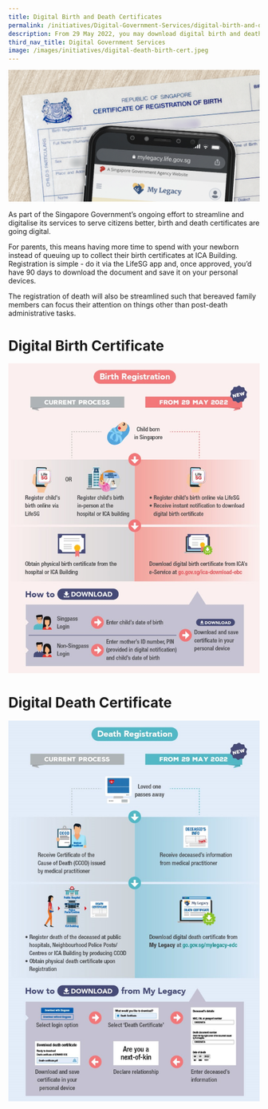 ```yaml
---
title: Digital Birth and Death Certificates
permalink: /initiatives/Digital-Government-Services/digital-birth-and-death-certs
description: From 29 May 2022, you may download digital birth and death certificates.
third_nav_title: Digital Government Services
image: /images/initiatives/digital-death-birth-cert.jpeg
---
```

![](/images/initiatives/digital-death-birth-cert.jpeg)

As part of the Singapore Government’s ongoing effort to streamline and digitalise its services to serve citizens better, birth and death certificates are going digital. 

For parents, this means having more time to spend with your newborn instead of queuing up to collect their birth certificates at ICA Building. Registration is simple - do it via the LifeSG app and, once approved, you’d have 90 days to download the document and save it on your personal devices.

The registration of death will also be streamlined such that bereaved family members can focus their attention on things other than post-death administrative tasks.

# Digital Birth Certificate

![Birth Registration Process](/images/initiatives/Birth-Registration-Process.jpg)

# Digital Death Certificate

![Death Registration Process](/images/initiatives/Death-Registration-Process.jpg)